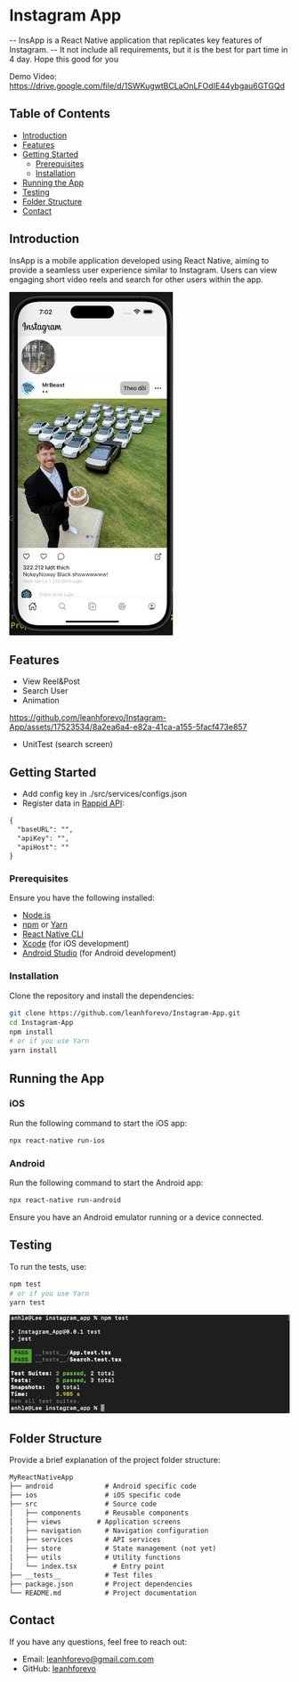 
# Instagram App

-- InsApp is a React Native application that replicates key features of Instagram.
-- It not include all requirements, but it is the best for part time in 4 day. Hope this good for you



Demo Video: https://drive.google.com/file/d/1SWKugwtBCLaOnLFOdIE44ybgau6GTGQd
## Table of Contents

- [Introduction](#introduction)
- [Features](#features)
- [Getting Started](#getting-started)
  - [Prerequisites](#prerequisites)
  - [Installation](#installation)
- [Running the App](#running-the-app)
- [Testing](#testing)
- [Folder Structure](#folder-structure)
- [Contact](#contact)

## Introduction

InsApp is a mobile application developed using React Native, aiming to provide a seamless user experience similar to Instagram. Users can view engaging short video reels and search for other users within the app.

![plot](./__screenshot__/home.png)
## Features

- View Reel&Post
- Search User
- Animation
  

https://github.com/leanhforevo/Instagram-App/assets/17523534/8a2ea6a4-e82a-41ca-a155-5facf473e857


- UnitTest (search screen)

## Getting Started
  - Add config key in ./src/services/configs.json
  - Register data in [Rappid API](https://rapidapi.com/social-api1-instagram/api/instagram-scraper-api2): 
  ``` 
  {
    "baseURL": "",
    "apiKey": "",
    "apiHost": ""
  }
  ```

### Prerequisites

Ensure you have the following installed:

- [Node.js](https://nodejs.org/)
- [npm](https://www.npmjs.com/) or [Yarn](https://yarnpkg.com/)
- [React Native CLI](https://reactnative.dev/docs/environment-setup)
- [Xcode](https://developer.apple.com/xcode/) (for iOS development)
- [Android Studio](https://developer.android.com/studio) (for Android development)

### Installation

Clone the repository and install the dependencies:

```sh
git clone https://github.com/leanhforevo/Instagram-App.git
cd Instagram-App
npm install
# or if you use Yarn
yarn install
```

## Running the App

### iOS

Run the following command to start the iOS app:

```sh
npx react-native run-ios
```

### Android

Run the following command to start the Android app:

```sh
npx react-native run-android
```

Ensure you have an Android emulator running or a device connected.

## Testing

To run the tests, use:

```sh
npm test
# or if you use Yarn
yarn test
```
![plot](./__screenshot__/unittest.png)
## Folder Structure

Provide a brief explanation of the project folder structure:

```
MyReactNativeApp
├── android             # Android specific code
├── ios                 # iOS specific code
├── src                 # Source code
│   ├── components      # Reusable components
│   ├── views         # Application screens
│   ├── navigation      # Navigation configuration
│   ├── services        # API services
│   ├── store           # State management (not yet)
│   ├── utils           # Utility functions
│   └── index.tsx         # Entry point
├── __tests__           # Test files
├── package.json        # Project dependencies
└── README.md           # Project documentation
```


## Contact

If you have any questions, feel free to reach out:

- Email: leanhforevo@gmail.com.com
- GitHub: [leanhforevo](https://github.com/leanhforevo)
